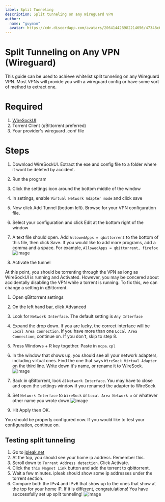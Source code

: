 ```yaml
---
label: Split Tunneling
description: Split tunneling on any Wireguard VPN
author:
  name: "guyman"
  avatar: https://cdn.discordapp.com/avatars/206414428982214656/47348c0e10b109f42625d00fc016299e.png
---
```


# Split Tunneling on Any VPN (Wireguard)
This guide can be used to achieve whitelist split tunneling on any Wireguard VPN. Most VPNs will provide you with a wireguard config or have some sort of method to extract one. 

# Required
1. [WireSockUI](https://github.com/wiresock/WireSockUI/releases) 
2. Torrent Client (qBittorrent preferred)
3. Your provider's wireguard .conf file

# Steps
1. Download WireSockUI. Extract the exe and config file to a folder where it wont be deleted by accident.
2. Run the program
3. Click the settings icon around the bottom middle of the window
4. In settings, enable `Virtual Network Adapter mode` and click save
5. Now click Add Tunnel (bottom left). Browse for your VPN configuration file.
6. Select your configuration and click Edit at the bottom right of the window
7. A text file should open. Add `AllowedApps = qbittorrent` to the bottom of this file, then click Save. If you would like to add more programs, add a comma and a space. For example, `AllowedApps = qbittorrent, firefox`![image](https://github.com/guyman624/thewiki/assets/82007920/d2ba5e4f-ecdd-422e-b645-dd8d76635861)

8. Activate the tunnel

At this point, you should be torrenting through the VPN as long as WireSockUI is running and Activated. However, you may be concered about accidentally disabling the VPN while a torrent is running. To fix this, we can change a setting in qBittorrent.

1. Open qBittorrent settings
2. On the left hand bar, click Advanced
3. Look for `Network Interface`. The default setting is `Any Interface`
4. Expand the drop down. If you are lucky, the correct interface will be `Local Area Connection`. If you have more than one `Local Area Connection`, continue on. If you don't, skip to step 8.
5. Press Windows + R key together. Paste in `ncpa.cpl`
6. In the window that shows up, you should see all your network adapters, including virtual ones. Find the one that says `WireSock Virtual Adapter` on the third line. Write down it's name, or rename it to WireSock.![image](https://github.com/guyman624/thewiki/assets/82007920/f17e1c3c-1ca8-4d3d-b98b-edce36b5b6da)

7. Back in qBittorrent, look at `Network Interface`. You may have to close and open the settings window if you renamed the adapter to WireSock.
8. Set `Network Interface` to `WireSock` or `Local Area Network x` or whatever other name you wrote down.![image](https://github.com/guyman624/thewiki/assets/82007920/5125b8de-309c-425a-b1a0-70ca1b775081)

9. Hit Apply then OK.

You should be properly configured now. If you would like to test your configuration, continue on.

## Testing split tunneling
1. Go to [ipleak.net](https://ipleak.net) 
2. At the top, you should see your home ip address. Remember this.
3. Scroll down to `Torrent Address detection`. Click Activate.
4. Click the `this Magnet Link` button and add the torrent to qbittorrent.
5. Wait a few minutes. ipleak should show some ip addresses under the torrent section. 
6. Compare both the IPv4 and IPv6 that show up to the ones that show at the top for your home IP. If it is different, congratulations! You have successfully set up split tunneling!
![image](https://github.com/guyman624/thewiki/assets/82007920/c2ceef0d-5858-4dcd-b951-0c73bfc7e4e7)

